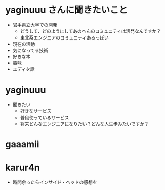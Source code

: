 # yaginuuu さんに聞きたいこと

- 岩手県立大学での開発
  - どうして、どのようにしてあのへんのコミュニティは活発なんですか？
  - 東北系エンジニアのコミュニティあるっぽい
- 現在の活動
- 気になってる技術
- 好きな本
- 趣味
- エディタ話
  
# yaginuuu
- 聞きたい
    - 好きなサービス
    - 普段使っているサービス
    - 将来どんなエンジニアになりたい？どんな人生歩みたいですか？

# gaaamii

# karur4n
- 時間余ったらインサイド・ヘッドの感想を
